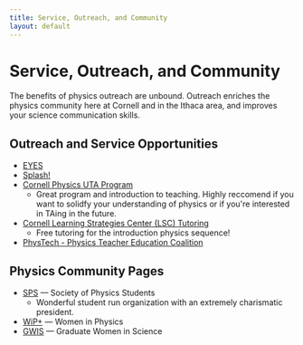 ```yaml
---
title: Service, Outreach, and Community
layout: default
---
```

<link rel="stylesheet" href="/main.css">

# Service, Outreach, and Community

The benefits of physics outreach are unbound. Outreach enriches the physics community here at Cornell and in the Ithaca area, and improves your science communication skills.
## Outreach and Service Opportunities

- [EYES](https://sites.google.com/site/cornelleyes/)
- [Splash!](https://cornell.learningu.org)
- [Cornell Physics UTA Program](https://physics.cornell.edu/undergraduate-teaching-assistant-program)   
  - Great program and introduction to teaching. Highly reccomend if you want to solidfy your understanding of physics or if you're interested in TAing in the future.
- [Cornell Learning Strategies Center (LSC) Tutoring](https://lsc.cornell.edu)
  - Free tutoring for the introduction physics sequence!
- [PhysTech - Physics Teacher Education Coalition](http://phystec.physics.cornell.edu)

## Physics Community Pages

- [SPS](https://www.spscornell.org) — Society of Physics Students
  - Wonderful student run organization with an extremely charismatic president. 
- [WiP+](https://physics.cornell.edu/women-in-physics) — Women in Physics
- [GWIS](https://gwiscornell.wordpress.com) — Graduate Women in Science
